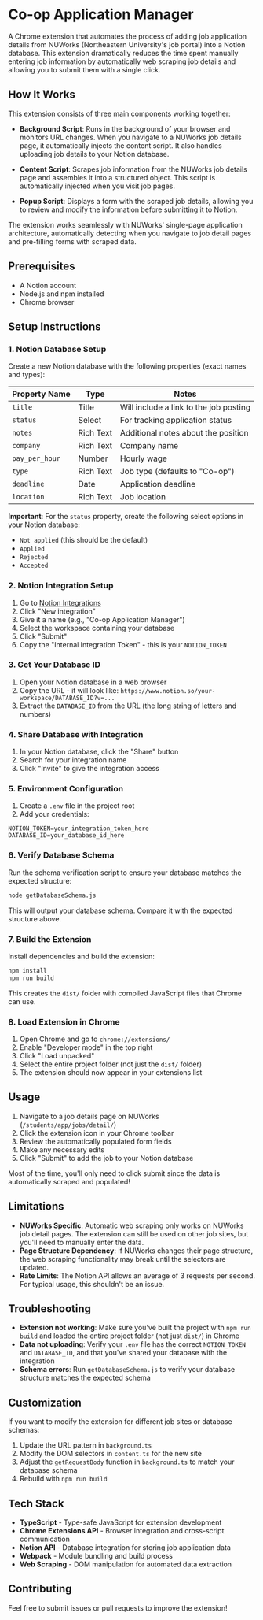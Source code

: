 # Co-op Application Manager

A Chrome extension that automates the process of adding job application details from NUWorks (Northeastern University's job portal) into a Notion database. This extension dramatically reduces the time spent manually entering job information by automatically web scraping job details and allowing you to submit them with a single click.

## How It Works

This extension consists of three main components working together:

- **Background Script**: Runs in the background of your browser and monitors URL changes. When you navigate to a NUWorks job details page, it automatically injects the content script. It also handles uploading job details to your Notion database.

- **Content Script**: Scrapes job information from the NUWorks job details page and assembles it into a structured object. This script is automatically injected when you visit job pages.

- **Popup Script**: Displays a form with the scraped job details, allowing you to review and modify the information before submitting it to Notion.

The extension works seamlessly with NUWorks' single-page application architecture, automatically detecting when you navigate to job detail pages and pre-filling forms with scraped data.

## Prerequisites

- A Notion account
- Node.js and npm installed
- Chrome browser

## Setup Instructions

### 1. Notion Database Setup

Create a new Notion database with the following properties (exact names and types):

| Property Name | Type | Notes |
|---------------|------|-------|
| `title` | Title | Will include a link to the job posting |
| `status` | Select | For tracking application status |
| `notes` | Rich Text | Additional notes about the position |
| `company` | Rich Text | Company name |
| `pay_per_hour` | Number | Hourly wage |
| `type` | Rich Text | Job type (defaults to "Co-op") |
| `deadline` | Date | Application deadline |
| `location` | Rich Text | Job location |

**Important**: For the `status` property, create the following select options in your Notion database:
- `Not applied` (this should be the default)
- `Applied`
- `Rejected`
- `Accepted`

### 2. Notion Integration Setup

1. Go to [Notion Integrations](https://www.notion.so/my-integrations)
2. Click "New integration"
3. Give it a name (e.g., "Co-op Application Manager")
4. Select the workspace containing your database
5. Click "Submit"
6. Copy the "Internal Integration Token" - this is your `NOTION_TOKEN`

### 3. Get Your Database ID

1. Open your Notion database in a web browser
2. Copy the URL - it will look like: `https://www.notion.so/your-workspace/DATABASE_ID?v=...`
3. Extract the `DATABASE_ID` from the URL (the long string of letters and numbers)

### 4. Share Database with Integration

1. In your Notion database, click the "Share" button
2. Search for your integration name
3. Click "Invite" to give the integration access

### 5. Environment Configuration

1. Create a `.env` file in the project root
2. Add your credentials:
```env
NOTION_TOKEN=your_integration_token_here
DATABASE_ID=your_database_id_here
```

### 6. Verify Database Schema

Run the schema verification script to ensure your database matches the expected structure:

```bash
node getDatabaseSchema.js
```

This will output your database schema. Compare it with the expected structure above.

### 7. Build the Extension

Install dependencies and build the extension:

```bash
npm install
npm run build
```

This creates the `dist/` folder with compiled JavaScript files that Chrome can use.

### 8. Load Extension in Chrome

1. Open Chrome and go to `chrome://extensions/`
2. Enable "Developer mode" in the top right
3. Click "Load unpacked"
4. Select the entire project folder (not just the `dist/` folder)
5. The extension should now appear in your extensions list

## Usage

1. Navigate to a job details page on NUWorks (`/students/app/jobs/detail/`)
2. Click the extension icon in your Chrome toolbar
3. Review the automatically populated form fields
4. Make any necessary edits
5. Click "Submit" to add the job to your Notion database

Most of the time, you'll only need to click submit since the data is automatically scraped and populated!

## Limitations

- **NUWorks Specific**: Automatic web scraping only works on NUWorks job detail pages. The extension can still be used on other job sites, but you'll need to manually enter the data.
- **Page Structure Dependency**: If NUWorks changes their page structure, the web scraping functionality may break until the selectors are updated.
- **Rate Limits**: The Notion API allows an average of 3 requests per second. For typical usage, this shouldn't be an issue.

## Troubleshooting

- **Extension not working**: Make sure you've built the project with `npm run build` and loaded the entire project folder (not just `dist/`) in Chrome
- **Data not uploading**: Verify your `.env` file has the correct `NOTION_TOKEN` and `DATABASE_ID`, and that you've shared your database with the integration
- **Schema errors**: Run `getDatabaseSchema.js` to verify your database structure matches the expected schema

## Customization

If you want to modify the extension for different job sites or database schemas:

1. Update the URL pattern in `background.ts`
2. Modify the DOM selectors in `content.ts` for the new site
3. Adjust the `getRequestBody` function in `background.ts` to match your database schema
4. Rebuild with `npm run build`

## Tech Stack

- **TypeScript** - Type-safe JavaScript for extension development
- **Chrome Extensions API** - Browser integration and cross-script communication
- **Notion API** - Database integration for storing job application data
- **Webpack** - Module bundling and build process
- **Web Scraping** - DOM manipulation for automated data extraction

## Contributing

Feel free to submit issues or pull requests to improve the extension!